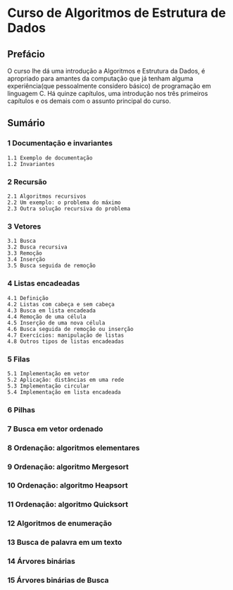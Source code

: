 # Curso de Algoritmos de Estrutura de Dados
## Prefácio
O curso lhe dá uma introdução a Algoritmos e Estrutura da Dados, é apropriado para amantes da computação que já tenham alguma experiência(que pessoalmente considero básico) de programação em linguagem C. Há quinze capítulos, uma introdução nos três primeiros capítulos e os demais com o assunto principal do curso.

## Sumário
### 1 Documentação e invariantes
    1.1 Exemplo de documentação
    1.2 Invariantes
### 2 Recursão
    2.1 Algoritmos recursivos
    2.2 Um exemplo: o problema do máximo
    2.3 Outra solução recursiva do problema
### 3 Vetores
    3.1 Busca 
    3.2 Busca recursiva
    3.3 Remoção
    3.4 Inserção
    3.5 Busca seguida de remoção
### 4 Listas encadeadas
    4.1 Definição
    4.2 Listas com cabeça e sem cabeça
    4.3 Busca em lista encadeada
    4.4 Remoção de uma célula
    4.5 Inserção de uma nova célula
    4.6 Busca seguida de remoção ou inserção
    4.7 Exercícios: manipulação de listas
    4.8 Outros tipos de listas encadeadas
### 5 Filas
    5.1 Implementação em vetor
    5.2 Aplicação: distâncias em uma rede
    5.3 Implementação circular
    5.4 Implementação em lista encadeada
### 6 Pilhas

### 7 Busca em vetor ordenado
### 8 Ordenação: algoritmos elementares
### 9 Ordenação: algoritmo Mergesort
### 10 Ordenação: algoritmo Heapsort
### 11 Ordenação: algoritmo Quicksort
### 12 Algoritmos de enumeração
### 13 Busca de palavra em um texto
### 14 Árvores binárias
### 15 Árvores binárias de Busca


